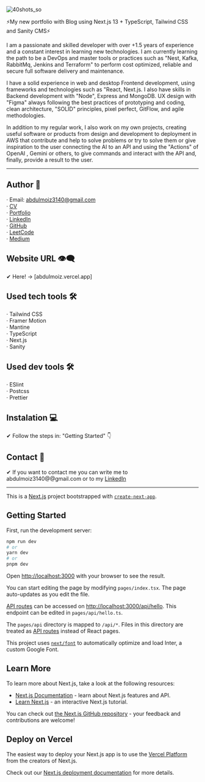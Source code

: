 ![40shots_so](p1.png)

⚡My new portfolio with Blog using Next.js 13 + TypeScript, Tailwind CSS and Sanity CMS⚡

I am a passionate and skilled developer with over +1.5 years of experience and a constant interest in learning new technologies. I am currently learning the path to be a DevOps and master tools or practices such as "Nest, Kafka, RabbitMq, Jenkins and Terraform" to perform cost optimized, reliable and secure full software delivery and maintenance.

I have a solid experience in web and desktop Frontend development, using frameworks and technologies such as "React, Next.js. I also have skills in Backend development with "Node", Express and MongoDB. UX design with "Figma" always following the best practices of prototyping and coding, clean architecture, "SOLID" principles, pixel perfect, GitFlow, and agile methodologies.

In addition to my regular work, I also work on my own projects, creating useful software or products from design and development to deployment in AWS that contribute and help to solve problems or try to solve them or give inspiration to the user connecting the AI to an API and using the "Actions" of OpenAI , Gemini or others, to give commands and interact with the API and, finally, provide a result to the user.

-------------------------------------------------------------------------------------------------------------------------------------------------------------------------------------------------------------------------------------------------------------------------------------------------------------------------------

## Author 🤠

· Email: abdulmoiz3140@gmail.com <br>
· [CV](https://drive.google.com/file/d/1ltrZkMo53HxnL-w7m9pjFE08k2C2ErKi/view?usp=drive_link) <br>
· [Portfolio](https://abdulmoiz.vercel.app) <br>
· [LinkedIn](https://www.linkedin.com/in/im-abdulmoiz/) <br>
· [GitHub](https://github.com/Abdul-Moiz31) <br>
· [LeetCode](https://leetcode.com/u/Abdul_Moiz1/) <br>
· [Medium](https://medium.com/@iam-abdulmoiz) 

## Website URL 👁‍🗨

✔ Here! -> [abdulmoiz.vercel.app]

## Used tech tools 🛠️

· Tailwind CSS <br>
· Framer Motion <br>
· Mantine <br>
· TypeScript <br>
· Next.js <br>
· Sanity <br>

## Used dev tools 🛠️

· ESlint <br>
· Postcss <br>
· Prettier <br>

## Instalation 💻

✔ Follow the steps in: "Getting Started" 👇

## Contact 📧

✔ If you want to contact me you can write me to abdulmoiz3140@@gmail.com or to my [LinkedIn](https://www.linkedin.com/in/im-abdulmoiz/) 

-------------------------------------------------------------------------------------------------------------------------------------------------------------------------------------------------------------------------------------------------------------------------------------------------------------------------------

This is a [Next.js](https://nextjs.org/) project bootstrapped with [`create-next-app`](https://github.com/vercel/next.js/tree/canary/packages/create-next-app).

## Getting Started

First, run the development server:

```bash
npm run dev
# or
yarn dev
# or
pnpm dev
```

Open [http://localhost:3000](http://localhost:3000) with your browser to see the result.

You can start editing the page by modifying `pages/index.tsx`. The page auto-updates as you edit the file.

[API routes](https://nextjs.org/docs/api-routes/introduction) can be accessed on [http://localhost:3000/api/hello](http://localhost:3000/api/hello). This endpoint can be edited in `pages/api/hello.ts`.

The `pages/api` directory is mapped to `/api/*`. Files in this directory are treated as [API routes](https://nextjs.org/docs/api-routes/introduction) instead of React pages.

This project uses [`next/font`](https://nextjs.org/docs/basic-features/font-optimization) to automatically optimize and load Inter, a custom Google Font.

## Learn More

To learn more about Next.js, take a look at the following resources:

- [Next.js Documentation](https://nextjs.org/docs) - learn about Next.js features and API.
- [Learn Next.js](https://nextjs.org/learn) - an interactive Next.js tutorial.

You can check out [the Next.js GitHub repository](https://github.com/vercel/next.js/) - your feedback and contributions are welcome!

## Deploy on Vercel

The easiest way to deploy your Next.js app is to use the [Vercel Platform](https://vercel.com/new?utm_medium=default-template&filter=next.js&utm_source=create-next-app&utm_campaign=create-next-app-readme) from the creators of Next.js.

Check out our [Next.js deployment documentation](https://nextjs.org/docs/deployment) for more details.
#
